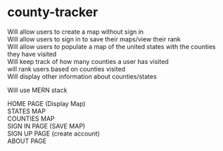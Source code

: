 # county-tracker
Will allow users to create a map without sign in  
Will allow users to sign in to save their maps/view their rank  
Will allow users to populate a map of the united states with the counties they have visited  
Will keep track of how many counties a user has visited  
will rank users based on counties visited  
Will display other information about counties/states  

Will use MERN stack



HOME PAGE (Display Map)  
STATES MAP  
COUNTIES MAP  
SIGN IN PAGE (SAVE MAP)  
SIGN UP PAGE (create account)  
ABOUT PAGE

